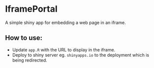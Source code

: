# IframePortal
A simple shiny app for embedding a web page in an iframe.

## How to use:
- Update `app.R` with the URL to display in the iframe.
- Deploy to shiny server eg. `shinyapps.io` to the deployment which is being redirected.
